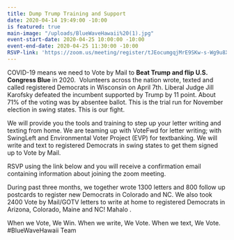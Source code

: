 ```yaml
---
title: Dump Trump Training and Support
date: 2020-04-14 19:49:00 -10:00
is featured: true
main-image: "/uploads/BlueWaveHawaii%20(1).jpg"
event-start-date: 2020-04-25 10:00:00 -10:00
event-end-date: 2020-04-25 11:30:00 -10:00
RSVP-link: 'https://zoom.us/meeting/register/tJEocumgqjMrE9SKw-s-Wg9u8XqeiMb5eWj6 '
---
```


COVID-19 means we need to Vote by Mail to **Beat Trump and flip U.S. Congress Blue** in 2020.  Volunteers across the nation wrote, texted and called registered Democrats in Wisconsin on April 7th. Liberal Judge Jill Karofsky defeated the incumbent supported by Trump by 11 point. About 71% of the voting was by absentee ballot. This is the trial run for November election in swing states. This is our fight.  

We will provide you the tools and training to step up your letter writing and texting from home.  We are teaming up with VoteFwd for letter writing; with SwingLeft and Environmental Voter Project (EVP) for textbanking. We will write and text to registered Democrats in swing states to get them signed up to Vote by Mail.  

RSVP using the link below and you will receive a confirmation email containing information about joining the zoom meeting.

During past three months, we together wrote 1300 letters and 800 follow up postcards to register new Democrats in Colorado and NC.   We also took 2400 Vote by Mail/GOTV letters to write at home to registered Democrats in Arizona, Colorado, Maine and NC!  Mahalo .  

When we Vote, We Win.  When we write, We Vote. When we text, We Vote.
#BlueWaveHawaii Team
